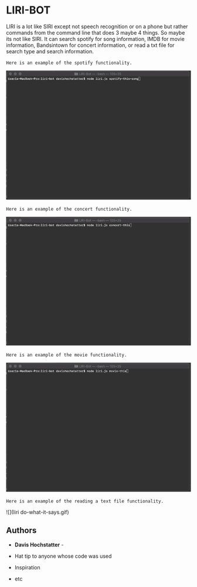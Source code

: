 # LIRI-BOT

LIRI is a lot like SIRI except not speech recognition or on a phone but rather commands from the command line that does
3 maybe 4 things. So maybe its not like SIRI. It can search spotify for song information, IMDB for movie information, 
Bandsintown for concert information, or read a txt file for search type and search information.



```
Here is an example of the spotify functionality.
```

![](liri-spotify-this.gif)

```
Here is an example of the concert functionality.
```

![](liri-concert-this.gif)

```
Here is an example of the movie functionality.
```

![](liri-movie-this.gif)

```
Here is an example of the reading a text file functionality.
```

![](liri do-what-it-says.gif)


## Authors

* **Davis Hochstatter** - 


* Hat tip to anyone whose code was used
* Inspiration
* etc
